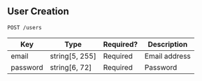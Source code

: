 ## User Creation

```
POST /users
```

| Key      | Type           | Required? | Description   |
| -------- | -------------- | --------- | ------------- |
| email    | string[5, 255] | Required  | Email address |
| password | string[6, 72]  | Required  | Password      |
